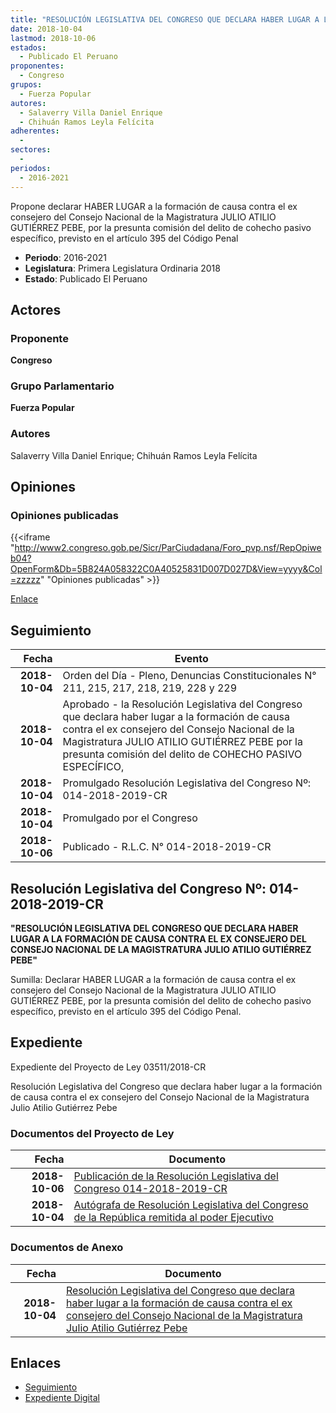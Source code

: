 ```yaml
---
title: "RESOLUCIÓN LEGISLATIVA DEL CONGRESO QUE DECLARA HABER LUGAR A LA FORMACIÓN DE CAUSA CONTRA EL EX CONSEJERO DEL CONSEJO NACIONAL DE LA MAGISTRATURA JULIO ATILIO GUTIÉRREZ PEBE"
date: 2018-10-04
lastmod: 2018-10-06
estados: 
  - Publicado El Peruano
proponentes: 
  - Congreso
grupos: 
  - Fuerza Popular
autores: 
  - Salaverry Villa Daniel Enrique
  - Chihuán Ramos Leyla Felícita
adherentes: 
  - 
sectores: 
  - 
periodos: 
  - 2016-2021
---
```


Propone declarar HABER LUGAR a la formación de causa contra el ex consejero del Consejo Nacional de la Magistratura JULIO ATILIO GUTIÉRREZ PEBE, por la presunta comisión del delito de cohecho pasivo específico, previsto en el artículo 395 del Código Penal

- **Periodo**: 2016-2021
- **Legislatura**: Primera Legislatura Ordinaria 2018
- **Estado**: Publicado El Peruano

## Actores

### Proponente

**Congreso**

### Grupo Parlamentario

**Fuerza Popular**

### Autores

Salaverry Villa Daniel Enrique; Chihuán Ramos Leyla Felícita


## Opiniones

### Opiniones publicadas

{{<iframe "http://www2.congreso.gob.pe/Sicr/ParCiudadana/Foro_pvp.nsf/RepOpiweb04?OpenForm&Db=5B824A058322C0A40525831D007D027D&View=yyyy&Col=zzzzz" "Opiniones publicadas" >}}

[Enlace](http://www2.congreso.gob.pe/Sicr/ParCiudadana/Foro_pvp.nsf/RepOpiweb04?OpenForm&Db=5B824A058322C0A40525831D007D027D&View=yyyy&Col=zzzzz)

## Seguimiento

| Fecha | Evento |
|------:|--------|
| **2018-10-04** | Orden del Día - Pleno, Denuncias Constitucionales N° 211, 215, 217, 218, 219, 228 y 229|
| **2018-10-04** | Aprobado - la Resolución Legislativa del Congreso que declara haber lugar a la formación de causa contra el ex consejero del Consejo Nacional de la Magistratura JULIO ATILIO GUTIÉRREZ PEBE por la presunta comisión del delito de COHECHO PASIVO ESPECÍFICO,|
| **2018-10-04** | Promulgado Resolución Legislativa del Congreso Nº: 014-2018-2019-CR|
| **2018-10-04** | Promulgado por el Congreso|
| **2018-10-06** | Publicado - R.L.C. N° 014-2018-2019-CR|

## Resolución Legislativa del Congreso Nº: 014-2018-2019-CR

**"RESOLUCIÓN LEGISLATIVA DEL CONGRESO QUE DECLARA HABER LUGAR A LA FORMACIÓN DE CAUSA CONTRA EL EX CONSEJERO DEL CONSEJO NACIONAL DE LA MAGISTRATURA JULIO ATILIO GUTIÉRREZ PEBE"**

Sumilla: Declarar HABER LUGAR a la formación de causa contra el ex consejero del Consejo Nacional de la Magistratura JULIO ATILIO GUTIÉRREZ PEBE, por la presunta comisión del delito de cohecho pasivo específico, previsto en el artículo 395 del Código Penal.


## Expediente

Expediente del Proyecto de Ley 03511/2018-CR

Resolución Legislativa del Congreso que declara haber lugar a la formación de causa contra el ex consejero del Consejo Nacional de la Magistratura Julio Atilio Gutiérrez Pebe


### Documentos del Proyecto de Ley

| Fecha | Documento |
|------:|--------|
| **2018-10-06** | [Publicación de la Resolución Legislativa del Congreso 014-2018-2019-CR](http://www.leyes.congreso.gob.pe/Documentos/2016_2021/Resolucion_Legislativa_del_Congreso/RLC-014-2018-2019-CR.pdf) |
| **2018-10-04** | [Autógrafa de Resolución Legislativa del Congreso de la República remitida al poder Ejecutivo](http://www.leyes.congreso.gob.pe/Documentos/2016_2021/Autografas/Resolucion_Legislativa_del_Congreso/AU0351120181004.pdf) |

### Documentos de Anexo

| Fecha | Documento |
|------:|--------|
| **2018-10-04** | [Resolución Legislativa del Congreso que declara haber lugar a la formación de causa contra el ex consejero del Consejo Nacional de la Magistratura Julio Atilio Gutiérrez Pebe](http://www.leyes.congreso.gob.pe/Documentos/2016_2021/Proyectos_de_Ley_y_de_Resoluciones_Legislativas/PL0351120181004.pdf) |

## Enlaces 

- [Seguimiento](http://www2.congreso.gob.pe/Sicr/TraDocEstProc/CLProLey2016.nsf/f7fff46988ca05b1052578e100829cc7/16f01b8f1c8991d90525831d0062a6c6?OpenDocument)
- [Expediente Digital](http://www2.congreso.gob.pe/Sicr/TraDocEstProc/CLProLey2016.nsf/f7fff46988ca05b1052578e100829cc7/16f01b8f1c8991d90525831d0062a6c6?OpenDocument&Click=05257FB7005EB655.eb71d0cf91d8294e05256cdf006b5706/$Body/0.1C6C)
